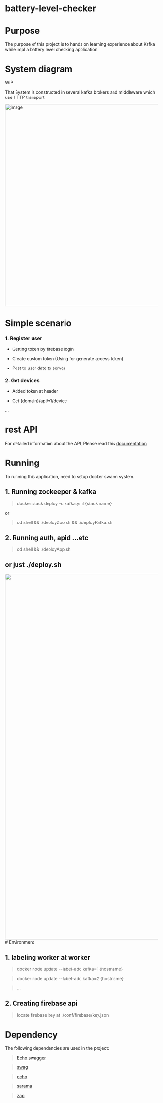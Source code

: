 # battery-level-checker

# Purpose

The purpose of this project is to hands on learning experience about Kafka while impl a battery level checking application

# System diagram

WIP

That System is constructed in several kafka brokers and middleware which use HTTP transport

<img width="663" alt="image" src="https://github.com/byeol-i/battery-level-checker/assets/35767154/ec27ca4e-f7d7-4c40-a1ba-0a8a17528137">


# Simple scenario

### 1. Register user

-   Getting token by firebase login

-   Create custom token (Using for generate access token)

-   Post to user date to server

### 2. Get devices

-   Added token at header

-   Get {domain}/api/v1/device

...

# rest API

For detailed information about the API, Please read this [documentation](https://byeol-i.github.io/battery-level-checker/)

# Running

To running this application, need to setup docker swarm system.

## 1. Running zookeeper & kafka

> docker stack deploy -c kafka.yml {stack name}

or

> cd shell && ./deployZoo.sh && ./deployKafka.sh

## 2. Running auth, apid ...etc

> cd shell && ./deployApp.sh

## or just ./deploy.sh

<img src="https://github.com/byeol-i/battery-level-checker/assets/35767154/700e6836-a271-4927-aeed-62d3e318095c" width="1200">
# Environment

## 1. labeling worker at worker

> docker node update --label-add kafka=1 {hostname}

> docker node update --label-add kafka=2 {hostname}

> ...

## 2. Creating firebase api

> locate firebase key at ./conf/firebase/key.json

# Dependency

The following dependencies are used in the project:

> [Echo swagger](https://github.com/swaggo/echo-swagger)

> [swag]("github.com/swaggo/swag")

> [echo]("github.com/labstack/echo/v4")

> [sarama]("github.com/Shopify/sarama")

> [zap]("go.uber.org/zap")
